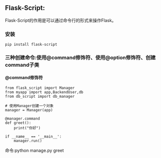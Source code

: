 ## Flask-Script:

Flask-Script的作用是可以通过命令行的形式来操作Flask。

### 安装

```
pip install flask-script
```

### 三种创建命令:使用@command修饰符、使用@option修饰符、创建command子类

#### @command修饰符

```
from flask_script import Manager
from myapp import app,BackendUser,db
from db_script import db_manager

# 使用Manager创建一个对象
manager = Manager(app)

@manager.command
def greet():
    print("你好")

if __name__ == '__main__':
    manager.run()
```

命令:python manage.py greet

